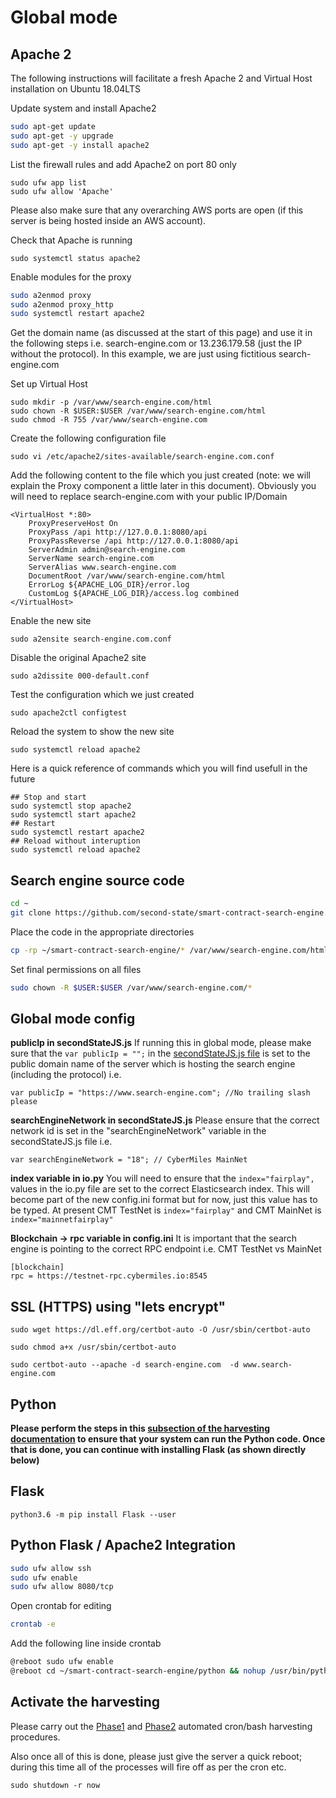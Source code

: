 # Global mode

## Apache 2
The following instructions will facilitate a fresh Apache 2 and Virtual Host installation on Ubuntu 18.04LTS

Update system and install Apache2
```bash
sudo apt-get update
sudo apt-get -y upgrade
sudo apt-get -y install apache2
```

List the firewall rules and add Apache2 on port 80 only
```
sudo ufw app list
sudo ufw allow 'Apache'
```
Please also make sure that any overarching AWS ports are open (if this server is being hosted inside an AWS account).

Check that Apache is running
```
sudo systemctl status apache2
```
Enable modules for the proxy 
```bash
sudo a2enmod proxy
sudo a2enmod proxy_http
sudo systemctl restart apache2
```

Get the domain name (as discussed at the start of this page) and use it in the following steps
i.e. search-engine.com or 13.236.179.58 (just the IP without the protocol). In this example, we are just using fictitious search-engine.com 

Set up Virtual Host
```
sudo mkdir -p /var/www/search-engine.com/html
sudo chown -R $USER:$USER /var/www/search-engine.com/html
sudo chmod -R 755 /var/www/search-engine.com
```

Create the following configuration file
```
sudo vi /etc/apache2/sites-available/search-engine.com.conf
```
Add the following content to the file which you just created (note: we will explain the Proxy component a little later in this document). Obviously you will need to replace search-engine.com with your public IP/Domain
```
<VirtualHost *:80>
    ProxyPreserveHost On
    ProxyPass /api http://127.0.0.1:8080/api
    ProxyPassReverse /api http://127.0.0.1:8080/api
    ServerAdmin admin@search-engine.com
    ServerName search-engine.com
    ServerAlias www.search-engine.com
    DocumentRoot /var/www/search-engine.com/html
    ErrorLog ${APACHE_LOG_DIR}/error.log
    CustomLog ${APACHE_LOG_DIR}/access.log combined
</VirtualHost>
```
Enable the new site
```
sudo a2ensite search-engine.com.conf
```

Disable the original Apache2 site
```
sudo a2dissite 000-default.conf
```

Test the configuration which we just created
```
sudo apache2ctl configtest
```

Reload the system to show the new site
```
sudo systemctl reload apache2
```

Here is a quick reference of commands which you will find usefull in the future
```
## Stop and start
sudo systemctl stop apache2
sudo systemctl start apache2
## Restart
sudo systemctl restart apache2
## Reload without interuption
sudo systemctl reload apache2
```

## Search engine source code
```bash
cd ~
git clone https://github.com/second-state/smart-contract-search-engine.git
```

Place the code in the appropriate directories
```bash
cp -rp ~/smart-contract-search-engine/* /var/www/search-engine.com/html/
```
Set final permissions on all files
```bash
sudo chown -R $USER:$USER /var/www/search-engine.com/*
```

## Global mode config

**publicIp in secondStateJS.js**
If running this in global mode, please make sure that the `var publicIp = "";` in the [secondStateJS.js file](../js/secondStateJS.js) is set to the public domain name of the server which is hosting the search engine (including the protocol) i.e. 
```
var publicIp = "https://www.search-engine.com"; //No trailing slash please
```

**searchEngineNetwork in secondStateJS.js**
Please ensure that the correct network id is set in the "searchEngineNetwork" variable in the secondStateJS.js file i.e.
```
var searchEngineNetwork = "18"; // CyberMiles MainNet
```

**index variable in io.py** 
You will need to ensure that the `index="fairplay",` values in the io.py file are set to the correct Elasticsearch index. This will become part of the new config.ini format but for now, just this value has to be typed. At present CMT TestNet is `index="fairplay"` and CMT MainNet is `index="mainnetfairplay"`

**Blockchain -> rpc variable in config.ini**
It is important that the search engine is pointing to the correct RPC endpoint i.e. CMT TestNet vs MainNet
```
[blockchain]
rpc = https://testnet-rpc.cybermiles.io:8545
```

## SSL (HTTPS) using "lets encrypt"
```
sudo wget https://dl.eff.org/certbot-auto -O /usr/sbin/certbot-auto
```
```
sudo chmod a+x /usr/sbin/certbot-auto
```
```
sudo certbot-auto --apache -d search-engine.com  -d www.search-engine.com
```

## Python
**Please perform the steps in this [subsection of the harvesting documentation](https://github.com/second-state/smart-contract-search-engine/blob/master/documentation/harvesting.md#preparing-your-system-for-harvesting) to ensure that your system can run the Python code. Once that is done, you can continue with installing Flask (as shown directly below)**

## Flask
```
python3.6 -m pip install Flask --user
```

## Python Flask / Apache2 Integration

```bash
sudo ufw allow ssh
sudo ufw enable
sudo ufw allow 8080/tcp
```

Open crontab for editing
```bash
crontab -e
```
Add the following line inside crontab
```bash
@reboot sudo ufw enable
@reboot cd ~/smart-contract-search-engine/python && nohup /usr/bin/python3.6 io.py >/dev/null 2>&1 &
```

## Activate the harvesting
Please carry out the [Phase1](https://github.com/second-state/smart-contract-search-engine/blob/master/documentation/harvesting.md#initial-harvest---phase-1-must-commence-before-phase-2) and [Phase2](https://github.com/second-state/smart-contract-search-engine/blob/master/documentation/harvesting.md#recommended-usage---run-once-at-startup-1) automated cron/bash harvesting procedures.

Also once all of this is done, please just give the server a quick reboot; during this time all of the processes will fire off as per the cron etc.
```
sudo shutdown -r now
```
